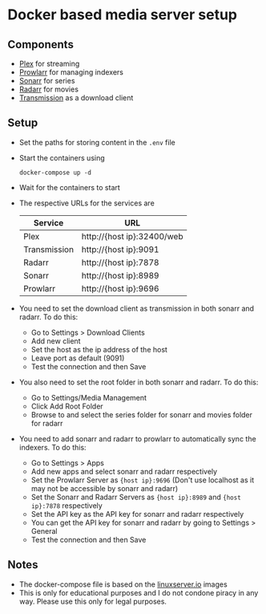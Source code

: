 # Docker based media server setup

## Components

- [Plex](http://plex.tv/) for streaming
- [Prowlarr](https://prowlarr.com/) for managing indexers
- [Sonarr](https://sonarr.tv/) for series
- [Radarr](https://radarr.video/) for movies
- [Transmission](https://transmissionbt.com/) as a download client

## Setup

- Set the paths for storing content in the ```.env``` file
- Start the containers using

    ```
    docker-compose up -d
    ```
- Wait for the containers to start
- The respective URLs for the services are

  |Service|URL|
  |---|---|
  |Plex|http://{host ip}:32400/web|
  |Transmission|http://{host ip}:9091|
  |Radarr|http://{host ip}:7878|
  |Sonarr|http://{host ip}:8989|
  |Prowlarr|http://{host ip}:9696|
- You need to set the download client as transmission in both sonarr and radarr. To do this:
    - Go to Settings > Download Clients
    - Add new client
    - Set the host as the ip address of the host
    - Leave port as default (9091)
    - Test the connection and then Save
- You also need to set the root folder in both sonarr and radarr. To do this:
    - Go to Settings/Media Management
    - Click Add Root Folder
    - Browse to and select the series folder for sonarr and movies folder for radarr
- You need to add sonarr and radarr to prowlarr to automatically sync the indexers. To do this:
    - Go to Settings > Apps
    - Add new apps and select sonarr and radarr respectively
    - Set the Prowlarr Server as ```{host ip}:9696``` (Don't use localhost as it may not be accessible by sonarr and radarr)
    - Set the Sonarr and Radarr Servers as ```{host ip}:8989``` and ```{host ip}:7878``` respectively
    - Set the API key as the API key for sonarr and radarr respectively
    - You can get the API key for sonarr and radarr by going to Settings > General
    - Test the connection and then Save

## Notes

- The docker-compose file is based on the [linuxserver.io](https://www.linuxserver.io/) images
- This is only for educational purposes and I do not condone piracy in any way. Please use this only for legal purposes.
